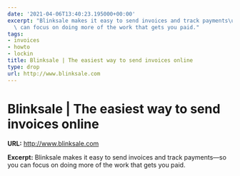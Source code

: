 ```yaml
---
date: '2021-04-06T13:40:23.195000+00:00'
excerpt: "Blinksale makes it easy to send invoices and track payments\u2014so you\
  \ can focus on doing more of the work that gets you paid."
tags:
- invoices
- howto
- lockin
title: Blinksale | The easiest way to send invoices online
type: drop
url: http://www.blinksale.com
---
```


# Blinksale | The easiest way to send invoices online

**URL:** http://www.blinksale.com

**Excerpt:** Blinksale makes it easy to send invoices and track payments—so you can focus on doing more of the work that gets you paid.
